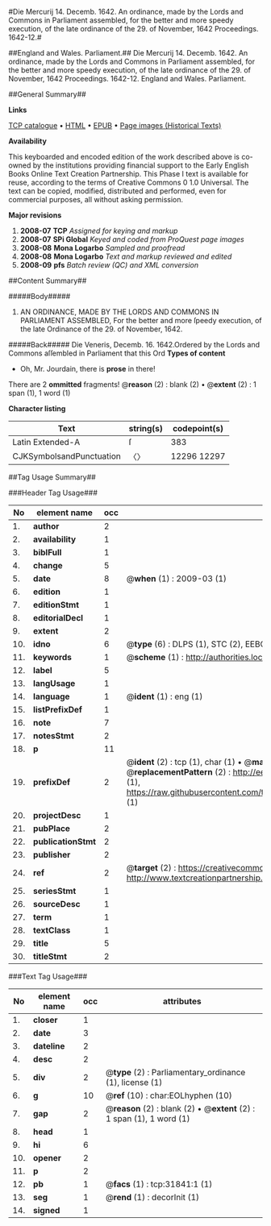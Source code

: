 #Die Mercurij 14. Decemb. 1642. An ordinance, made by the Lords and Commons in Parliament assembled, for the better and more speedy execution, of the late ordinance of the 29. of November, 1642 Proceedings. 1642-12.#

##England and Wales. Parliament.##
Die Mercurij 14. Decemb. 1642. An ordinance, made by the Lords and Commons in Parliament assembled, for the better and more speedy execution, of the late ordinance of the 29. of November, 1642
Proceedings. 1642-12.
England and Wales. Parliament.

##General Summary##

**Links**

[TCP catalogue](http://www.ota.ox.ac.uk/tcp/)  • 
[HTML](http://tei.it.ox.ac.uk/tcp/Texts-HTML/free/A37/A37902.html)  • 
[EPUB](http://tei.it.ox.ac.uk/tcp/Texts-EPUB/free/A37/A37902.epub) • 
[Page images (Historical Texts)](https://data.historicaltexts.jisc.ac.uk/view?pubId=eebo-99827423e&pageId=eebo-99827423e-31841-1)

**Availability**

This keyboarded and encoded edition of the
	       work described above is co-owned by the institutions
	       providing financial support to the Early English Books
	       Online Text Creation Partnership. This Phase I text is
	       available for reuse, according to the terms of Creative
	       Commons 0 1.0 Universal. The text can be copied,
	       modified, distributed and performed, even for
	       commercial purposes, all without asking permission.

**Major revisions**

1. __2008-07__ __TCP__ *Assigned for keying and markup*
1. __2008-07__ __SPi Global__ *Keyed and coded from ProQuest page images*
1. __2008-08__ __Mona Logarbo__ *Sampled and proofread*
1. __2008-08__ __Mona Logarbo__ *Text and markup reviewed and edited*
1. __2008-09__ __pfs__ *Batch review (QC) and XML conversion*

##Content Summary##

#####Body#####

1. AN ORDINANCE, MADE BY THE LORDS AND COMMONS IN PARLIAMENT ASSEMBLED, For the better and more ſpeedy execution, of the late Ordinance of the 29. of November, 1642.

#####Back#####
Die Veneris, Decemb. 16. 1642.Ordered by the Lords and Commons aſſembled in Parliament that this Ord
**Types of content**

  * Oh, Mr. Jourdain, there is **prose** in there!

There are 2 **ommitted** fragments! 
 @__reason__ (2) : blank (2)  •  @__extent__ (2) : 1 span (1), 1 word (1)

**Character listing**


|Text|string(s)|codepoint(s)|
|---|---|---|
|Latin Extended-A|ſ|383|
|CJKSymbolsandPunctuation|〈〉|12296 12297|

##Tag Usage Summary##

###Header Tag Usage###

|No|element name|occ|attributes|
|---|---|---|---|
|1.|__author__|2||
|2.|__availability__|1||
|3.|__biblFull__|1||
|4.|__change__|5||
|5.|__date__|8| @__when__ (1) : 2009-03 (1)|
|6.|__edition__|1||
|7.|__editionStmt__|1||
|8.|__editorialDecl__|1||
|9.|__extent__|2||
|10.|__idno__|6| @__type__ (6) : DLPS (1), STC (2), EEBO-CITATION (1), PROQUEST (1), VID (1)|
|11.|__keywords__|1| @__scheme__ (1) : http://authorities.loc.gov/ (1)|
|12.|__label__|5||
|13.|__langUsage__|1||
|14.|__language__|1| @__ident__ (1) : eng (1)|
|15.|__listPrefixDef__|1||
|16.|__note__|7||
|17.|__notesStmt__|2||
|18.|__p__|11||
|19.|__prefixDef__|2| @__ident__ (2) : tcp (1), char (1)  •  @__matchPattern__ (2) : ([0-9\-]+):([0-9IVX]+) (1), (.+) (1)  •  @__replacementPattern__ (2) : http://eebo.chadwyck.com/downloadtiff?vid=$1&page=$2 (1), https://raw.githubusercontent.com/textcreationpartnership/Texts/master/tcpchars.xml#$1 (1)|
|20.|__projectDesc__|1||
|21.|__pubPlace__|2||
|22.|__publicationStmt__|2||
|23.|__publisher__|2||
|24.|__ref__|2| @__target__ (2) : https://creativecommons.org/publicdomain/zero/1.0/ (1), http://www.textcreationpartnership.org/docs/. (1)|
|25.|__seriesStmt__|1||
|26.|__sourceDesc__|1||
|27.|__term__|1||
|28.|__textClass__|1||
|29.|__title__|5||
|30.|__titleStmt__|2||


###Text Tag Usage###

|No|element name|occ|attributes|
|---|---|---|---|
|1.|__closer__|1||
|2.|__date__|3||
|3.|__dateline__|2||
|4.|__desc__|2||
|5.|__div__|2| @__type__ (2) : Parliamentary_ordinance (1), license (1)|
|6.|__g__|10| @__ref__ (10) : char:EOLhyphen (10)|
|7.|__gap__|2| @__reason__ (2) : blank (2)  •  @__extent__ (2) : 1 span (1), 1 word (1)|
|8.|__head__|1||
|9.|__hi__|6||
|10.|__opener__|2||
|11.|__p__|2||
|12.|__pb__|1| @__facs__ (1) : tcp:31841:1 (1)|
|13.|__seg__|1| @__rend__ (1) : decorInit (1)|
|14.|__signed__|1||
